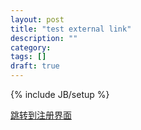 ```yaml
---
layout: post
title: "test external link"
description: ""
category: 
tags: []
draft: true
---
```

{% include JB/setup %}


[跳转到注册界面](http://nnweb1.chinacloudsites.cn/demo/index.php)